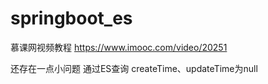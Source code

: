 # springboot_es

慕课网视频教程
https://www.imooc.com/video/20251

还存在一点小问题  通过ES查询 createTime、updateTime为null
